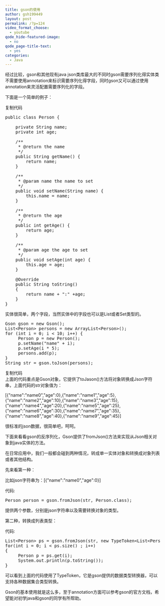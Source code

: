 ```yaml
---
title: gson的使用
author: gsh199449
layout: post
permalink: /?p=124
video_format_choose:
  - youtube
qode_hide-featured-image:
  - no
qode_page-title-text:
  - yes
categories:
  - Java
---
```

经过比较，gson和其他现有java json类库最大的不同时gson需要序列化得实体类不需要使用annotation来标识需要序列化得字段，同时gson又可以通过使用annotation来灵活配置需要序列化的字段。

下面是一个简单的例子：

复制代码

<pre name="code" class="java">public class Person {

    private String name;
    private int age;

    /**
     * @return the name
     */
    public String getName() {
        return name;
    }

    /**
     * @param name the name to set
     */
    public void setName(String name) {
        this.name = name;
    }

    /**
     * @return the age
     */
    public int getAge() {
        return age;
    }

    /**
     * @param age the age to set
     */
    public void setAge(int age) {
        this.age = age;
    }
    
    @Override
    public String toString()
    {
        return name + ":" +age;
    }
}</pre>

实体很简单，两个字段，当然实体中的字段也可以是List或者Set类型的。

<pre name="code" class="java">Gson gson = new Gson();
List&lt;Person> persons = new ArrayList&lt;Person>();
for (int i = 0; i &lt; 10; i++) {
     Person p = new Person();
     p.setName("name" + i);
     p.setAge(i * 5);
     persons.add(p);
}
String str = gson.toJson(persons);
</pre>

复制代码  
上面的代码重点是Gson对象，它提供了toJason()方法将对象转换成Json字符串，上面代码的str对象值为：

[{"name":"name0","age":0},{"name":"name1","age":5},{"name":"name2","age":10},{"name":"name3","age":15},{"name":"name4","age":20},{"name":"name5","age":25},{"name":"name6","age":30},{"name":"name7","age":35},{"name":"name8","age":40},{"name":"name9","age":45}]

很标准的json数据，很简单吧，呵呵。

下面来看看gson的反序列化，Gson提供了fromJson()方法来实现从Json相关对象到java实体的方法。

在日常应用中，我们一般都会碰到两种情况，转成单一实体对象和转换成对象列表或者其他结构。

先来看第一种：

比如json字符串为：[{"name":"name0","age":0}]

代码:

<pre name="code" class="java">Person person = gson.fromJson(str, Person.class);
</pre>

提供两个参数，分别是json字符串以及需要转换对象的类型。

第二种，转换成列表类型：

代码:

<pre name="code" class="java">List&lt;Person> ps = gson.fromJson(str, new TypeToken&lt;List&lt;Person>>(){}.getType());
for(int i = 0; i &lt; ps.size() ; i++)
{
     Person p = ps.get(i);
     System.out.println(p.toString());
}
</pre>

可以看到上面的代码使用了TypeToken，它是gson提供的数据类型转换器，可以支持各种数据集合类型转换。

Gson的基本使用就是这么多，至于annotation方面可以参考gson的官方文档，希望能对初学java和gson的同学有所帮助。